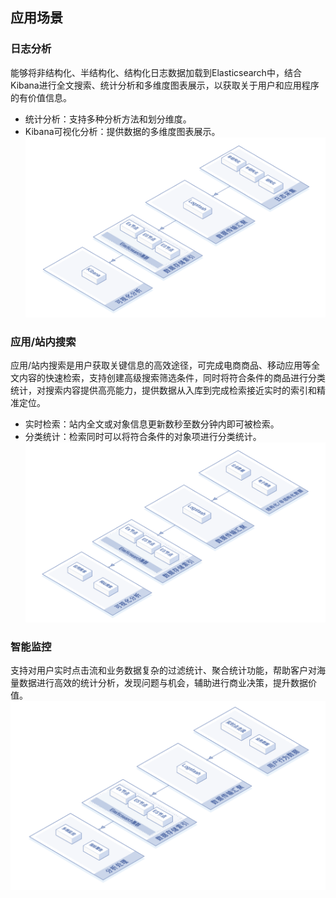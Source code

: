 ## 应用场景
### 日志分析
能够将非结构化、半结构化、结构化日志数据加载到Elasticsearch中，结合Kibana进行全文搜索、统计分析和多维度图表展示，以获取关于用户和应用程序的有价值信息。</br>

- 统计分析：支持多种分析方法和划分维度。</br>
- Kibana可视化分析：提供数据的多维度图表展示。</br>
![查询1](https://github.com/jdcloudcom/cn/blob/Elasticsearch/image/Internet-Middleware/JCS%20for%20Elasticsearch/日志分析场景-01.png)


### 应用/站内搜索
应用/站内搜索是用户获取关键信息的高效途径，可完成电商商品、移动应用等全文内容的快速检索，支持创建高级搜索筛选条件，同时将符合条件的商品进行分类统计，对搜索内容提供高亮能力，提供数据从入库到完成检索接近实时的索引和精准定位。</br>

- 实时检索：站内全文或对象信息更新数秒至数分钟内即可被检索。</br>
- 分类统计：检索同时可以将符合条件的对象项进行分类统计。</br>
![查询1](https://github.com/jdcloudcom/cn/blob/Elasticsearch/image/Internet-Middleware/JCS%20for%20Elasticsearch/站内搜索场景-02.png)
 
### 智能监控
支持对用户实时点击流和业务数据复杂的过滤统计、聚合统计功能，帮助客户对海量数据进行高效的统计分析，发现问题与机会，辅助进行商业决策，提升数据价值。</br>
![查询1](https://github.com/jdcloudcom/cn/blob/Elasticsearch/image/Internet-Middleware/JCS%20for%20Elasticsearch/智能监控场景-03.png)
